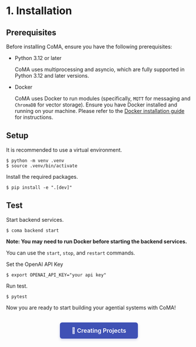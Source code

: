 # 1. Installation

## Prerequisites
Before installing CoMA, ensure you have the following prerequisites:

* Python 3.12 or later

    CoMA uses multiprocessing and asyncio, which are fully supported in Python 3.12 and later versions.

* Docker 

    CoMA uses Docker to run modules (specifically, `MQTT` for messaging and `ChromaDB` for vector storage). Ensure you have Docker installed and running on your machine. Please refer to the [Docker installation guide](https://docs.docker.com/get-docker/) for instructions.

## Setup

It is recommended to use a virtual environment. 
```console
$ python -m venv .venv
$ source .venv/bin/activate
```
Install the required packages.
```console
$ pip install -e ".[dev]"
```

## Test
Start backend services.
```console
$ coma backend start
```
**Note: You may need to run Docker before starting the backend services.**

You can use the `start`, `stop`, and `restart` commands.

Set the OpenAI API Key
```console
$ export OPENAI_API_KEY="your api key"
```

Run test.
```console
$ pytest
```

Now you are ready to start building your agential systems with CoMA!

<div style="text-align: center; margin: 2rem 0;">
    <a href="../creating-a-new-project/" class="indigo-button">
        🚀 Creating Projects
    </a>
</div>

<style>
.indigo-button {
    display: inline-block;
    padding: 12px 32px;
    background-color: #3F51B5;
    color: #FFFFFF !important;
    text-decoration: none !important;
    border-radius: 6px;
    font-weight: 600;
    font-size: 16px;
    box-shadow: 0 3px 6px rgba(63, 81, 181, 0.25);
    transition: all 0.2s ease;
    border: none;
}

.indigo-button:hover {
    background-color: #303F9F;
    box-shadow: 0 4px 8px rgba(63, 81, 181, 0.35);
    transform: translateY(-1px);
    color: #FFFFFF !important;
    text-decoration: none !important;
}

.indigo-button:visited {
    color: #FFFFFF !important;
}

.indigo-button:active {
    color: #FFFFFF !important;
}
</style>